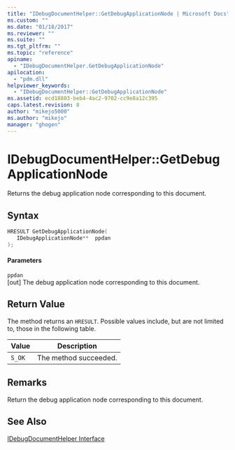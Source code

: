 ```yaml
---
title: "IDebugDocumentHelper::GetDebugApplicationNode | Microsoft Docs"
ms.custom: ""
ms.date: "01/18/2017"
ms.reviewer: ""
ms.suite: ""
ms.tgt_pltfrm: ""
ms.topic: "reference"
apiname: 
  - "IDebugDocumentHelper.GetDebugApplicationNode"
apilocation: 
  - "pdm.dll"
helpviewer_keywords: 
  - "IDebugDocumentHelper::GetDebugApplicationNode"
ms.assetid: ecd18803-beb4-4ac2-9702-cc9e8a12c395
caps.latest.revision: 8
author: "mikejo5000"
ms.author: "mikejo"
manager: "ghogen"
---
```

# IDebugDocumentHelper::GetDebugApplicationNode
Returns the debug application node corresponding to this document.  
  
## Syntax  
  
```cpp
HRESULT GetDebugApplicationNode(  
   IDebugApplicationNode**  ppdan  
);  
```  
  
#### Parameters  
 `ppdan`  
 [out] The debug application node corresponding to this document.  
  
## Return Value  
 The method returns an `HRESULT`. Possible values include, but are not limited to, those in the following table.  
  
|Value|Description|  
|-----------|-----------------|  
|`S_OK`|The method succeeded.|  
  
## Remarks  
 Return the debug application node corresponding to this document.  
  
## See Also  
 [IDebugDocumentHelper Interface](../../winscript/reference/idebugdocumenthelper-interface.md)
